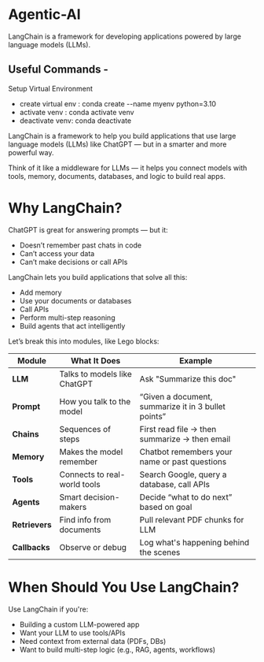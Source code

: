 # Agentic-AI

LangChain is a framework for developing applications powered by large language models (LLMs).

## Useful Commands -
Setup Virtual Environment
- create virtual env : conda create --name myenv python=3.10
- activate venv : conda activate venv
- deactivate venv: conda deactivate

LangChain is a framework to help you build applications that use large language models (LLMs) like ChatGPT — but in a smarter and more powerful way.

Think of it like a middleware for LLMs — it helps you connect models with tools, memory, documents, databases, and logic to build real apps.


# Why LangChain?
ChatGPT is great for answering prompts — but it:

- Doesn’t remember past chats in code
- Can’t access your data
- Can’t make decisions or call APIs

LangChain lets you build applications that solve all this:

- Add memory
- Use your documents or databases
- Call APIs
- Perform multi-step reasoning
- Build agents that act intelligently

Let’s break this into modules, like Lego blocks:

| Module         | What It Does                 | Example                                             |
| -------------- | ---------------------------- | --------------------------------------------------- |
| **LLM**        | Talks to models like ChatGPT | Ask "Summarize this doc"                            |
| **Prompt**     | How you talk to the model    | “Given a document, summarize it in 3 bullet points” |
| **Chains**     | Sequences of steps           | First read file → then summarize → then email       |
| **Memory**     | Makes the model remember     | Chatbot remembers your name or past questions       |
| **Tools**      | Connects to real-world tools | Search Google, query a database, call APIs          |
| **Agents**     | Smart decision-makers        | Decide “what to do next” based on goal              |
| **Retrievers** | Find info from documents     | Pull relevant PDF chunks for LLM                    |
| **Callbacks**  | Observe or debug             | Log what's happening behind the scenes              |


# When Should You Use LangChain?
Use LangChain if you're:

- Building a custom LLM-powered app
- Want your LLM to use tools/APIs
- Need context from external data (PDFs, DBs)
- Want to build multi-step logic (e.g., RAG, agents, workflows)